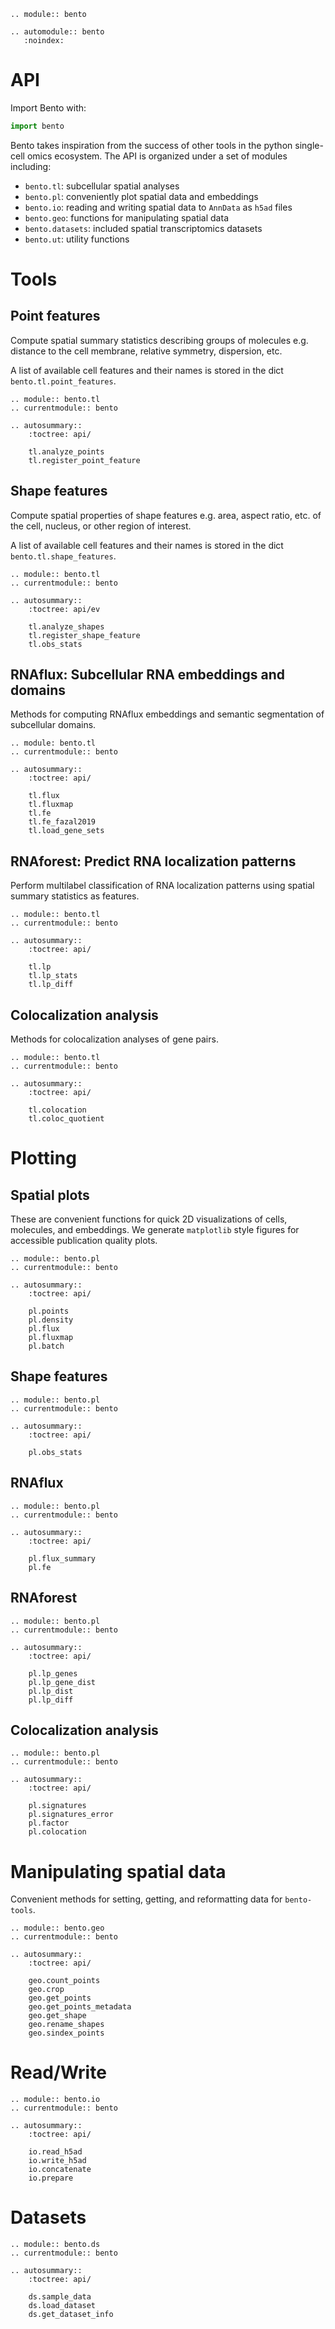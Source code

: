 ```{eval-rst}
.. module:: bento

.. automodule:: bento
   :noindex:
```

# API

Import Bento with:

```python
import bento
```

Bento takes inspiration from the success of other tools in the python single-cell omics ecosystem. The API is organized under a set of modules including:

- `bento.tl`: subcellular spatial analyses
- `bento.pl`: conveniently plot spatial data and embeddings
- `bento.io`: reading and writing spatial data to `AnnData` as `h5ad` files
- `bento.geo`: functions for manipulating spatial data
- `bento.datasets`: included spatial transcriptomics datasets
- `bento.ut`: utility functions

# Tools

## Point features

Compute spatial summary statistics describing groups of molecules e.g. distance to the cell membrane, relative symmetry, dispersion, etc.

A list of available cell features and their names is stored in the dict `bento.tl.point_features`.

```{eval-rst}
.. module:: bento.tl
.. currentmodule:: bento

.. autosummary::
    :toctree: api/

    tl.analyze_points
    tl.register_point_feature
```

## Shape features

Compute spatial properties of shape features e.g. area, aspect ratio, etc. of the cell, nucleus, or other region of interest.

A list of available cell features and their names is stored in the dict `bento.tl.shape_features`.

```{eval-rst}
.. module:: bento.tl
.. currentmodule:: bento

.. autosummary::
    :toctree: api/ev

    tl.analyze_shapes
    tl.register_shape_feature
    tl.obs_stats
```

## RNAflux: Subcellular RNA embeddings and domains

Methods for computing RNAflux embeddings and semantic segmentation of subcellular domains.

```{eval-rst}
.. module: bento.tl
.. currentmodule:: bento

.. autosummary::
    :toctree: api/

    tl.flux
    tl.fluxmap
    tl.fe
    tl.fe_fazal2019
    tl.load_gene_sets
```

## RNAforest: Predict RNA localization patterns

Perform multilabel classification of RNA localization patterns using spatial summary statistics as features.

```{eval-rst}
.. module:: bento.tl
.. currentmodule:: bento

.. autosummary::
    :toctree: api/

    tl.lp
    tl.lp_stats
    tl.lp_diff
```

## Colocalization analysis

Methods for colocalization analyses of gene pairs.

```{eval-rst}
.. module:: bento.tl
.. currentmodule:: bento

.. autosummary::
    :toctree: api/

    tl.colocation
    tl.coloc_quotient
```

# Plotting

## Spatial plots

These are convenient functions for quick 2D visualizations of cells, molecules, and embeddings. We generate `matplotlib` style figures for accessible publication quality plots.

```{eval-rst}
.. module:: bento.pl
.. currentmodule:: bento

.. autosummary::
    :toctree: api/

    pl.points
    pl.density
    pl.flux
    pl.fluxmap
    pl.batch

```

## Shape features

```{eval-rst}
.. module:: bento.pl
.. currentmodule:: bento

.. autosummary::
    :toctree: api/

    pl.obs_stats
```

## RNAflux

```{eval-rst}
.. module:: bento.pl
.. currentmodule:: bento

.. autosummary::
    :toctree: api/

    pl.flux_summary
    pl.fe
```

## RNAforest

```{eval-rst}
.. module:: bento.pl
.. currentmodule:: bento

.. autosummary::
    :toctree: api/

    pl.lp_genes
    pl.lp_gene_dist
    pl.lp_dist
    pl.lp_diff

```

## Colocalization analysis

```{eval-rst}
.. module:: bento.pl
.. currentmodule:: bento

.. autosummary::
    :toctree: api/

    pl.signatures
    pl.signatures_error
    pl.factor
    pl.colocation

```

# Manipulating spatial data

Convenient methods for setting, getting, and reformatting data for `bento-tools`.

```{eval-rst}
.. module:: bento.geo
.. currentmodule:: bento

.. autosummary::
    :toctree: api/

    geo.count_points
    geo.crop
    geo.get_points
    geo.get_points_metadata
    geo.get_shape
    geo.rename_shapes
    geo.sindex_points
```

# Read/Write

```{eval-rst}
.. module:: bento.io
.. currentmodule:: bento

.. autosummary::
    :toctree: api/

    io.read_h5ad
    io.write_h5ad
    io.concatenate
    io.prepare
```

# Datasets

```{eval-rst}
.. module:: bento.ds
.. currentmodule:: bento

.. autosummary::
    :toctree: api/

    ds.sample_data
    ds.load_dataset
    ds.get_dataset_info

```
